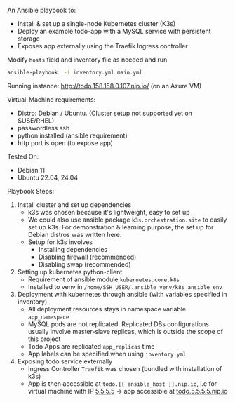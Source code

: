 An Ansible playbook to:
- Install & set up a single-node Kubernetes cluster (K3s)
- Deploy an example todo-app with a MySQL service with persistent storage
- Exposes app externally using the Traefik Ingress controller

Modify `hosts` field and inventory file as needed and run 
```bash
ansible-playbook  -i inventory.yml main.yml 
```

Running instance: http://todo.158.158.0.107.nip.io/ (on an Azure VM)

Virtual-Machine requirements: 
- Distro: Debian / Ubuntu. (Cluster setup not supported yet on SUSE/RHEL)
- passwordless ssh 
- python installed (ansible requirement) 
- http port is open (to expose app)

Tested On:
- Debian 11
- Ubuntu 22.04, 24.04

Playbook Steps: 

1. Install cluster and set up dependencies
   - k3s was chosen because it's lightweight, easy to set up
   - We could also use ansible package `k3s.orchestration.site` to easily set up k3s. For demonstration & learning purpose, the set up for Debian distros was written here.  
   - Setup for k3s involves
     - Installing dependencies 
     - Disabling firewall (recommended)
     - Disabling swap (recommended)
2. Setting up kubernetes python-client
   - Requirement of ansible module `kubernetes.core.k8s`
   - Installed to venv in `/home/SSH_USER/.ansible_venv/k8s_ansible_env`  
3. Deployment with kubernetes through ansible (with variables specified in inventory)
    - All deployment resources stays in namespace variable `app_namespace` 
    - MySQL pods are not replicated. Replicated DBs configurations usually involve master-slave replicas, which is outside the scope of this project
    - Todo Apps are replicated `app_replicas` time
    - App labels can be specified when using `inventory.yml`
4. Exposing todo service externally
    - Ingress Controller `Traefik` was chosen (bundled with installation of k3s)
    - App is then accessible at `todo.{{ ansible_host }}.nip.io`, i.e for virtual machine with IP [5.5.5.5]() -> app accessible at [todo.5.5.5.5.nip.io]()
